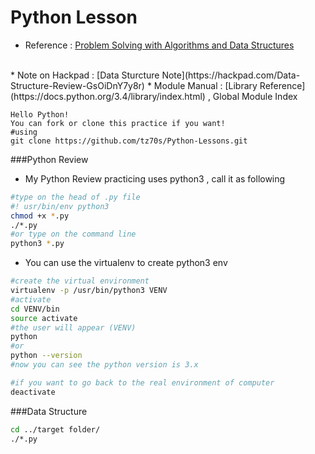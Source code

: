 # Python Lesson

* Reference : [Problem Solving with Algorithms and Data Structures](http://interactivepython.org/runestone/static/pythonds/index.html#)
<br>
* Note on Hackpad : [Data Sturcture Note](https://hackpad.com/Data-Structure-Review-GsOiDnY7y8r)
* Module Manual : [Library Reference](https://docs.python.org/3.4/library/index.html) , Global Module Index

```Shell
Hello Python!
You can fork or clone this practice if you want!
#using
git clone https://github.com/tz70s/Python-Lessons.git

```

###Python Review
* My Python Review practicing uses python3 , call it as following
```Bash
#type on the head of .py file
#! usr/bin/env python3
chmod +x *.py
./*.py
#or type on the command line
python3 *.py 
``` 
* You can use the virtualenv to create python3 env
```Bash
#create the virtual environment
virtualenv -p /usr/bin/python3 VENV
#activate
cd VENV/bin
source activate
#the user will appear (VENV)
python
#or
python --version
#now you can see the python version is 3.x

#if you want to go back to the real environment of computer
deactivate
```

###Data Structure
```Bash
cd ../target folder/
./*.py
```


